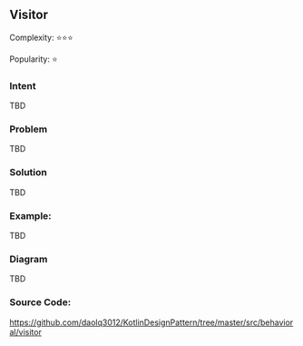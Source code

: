 ## Visitor

Complexity: :star::star::star:

Popularity: :star:


### Intent
TBD

### Problem
TBD

### Solution
TBD

### Example:
TBD

### Diagram
TBD

### Source Code:
https://github.com/daolq3012/KotlinDesignPattern/tree/master/src/behavioral/visitor

